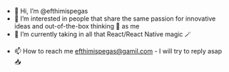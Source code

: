 - 👋 Hi, I’m @efthimispegas
- 👀 I’m interested in people that share the same passion for innovative ideas and out-of-the-box thinking 💭 as me
- 🌱 I’m currently taking in all that React/React Native magic 🪄 
<!-- - 💼 I'm currently working as a craziness ambassador onboard the crazy train called [@Quintessential-SFT](https://github.com/Quintessential-SFT) -->
<!---- 💞️ I’m looking to collaborate on mobile 📱 and web 🖥 apps for multinational projects --->
- 📫 How to reach me efthimispegas@gamil.com - I will try to reply asap 📥 

<!---
efthimispegas/efthimispegas is a ✨ special ✨ repository because its `README.md` (this file) appears on your GitHub profile.
You can click the Preview link to take a look at your changes.
--->

